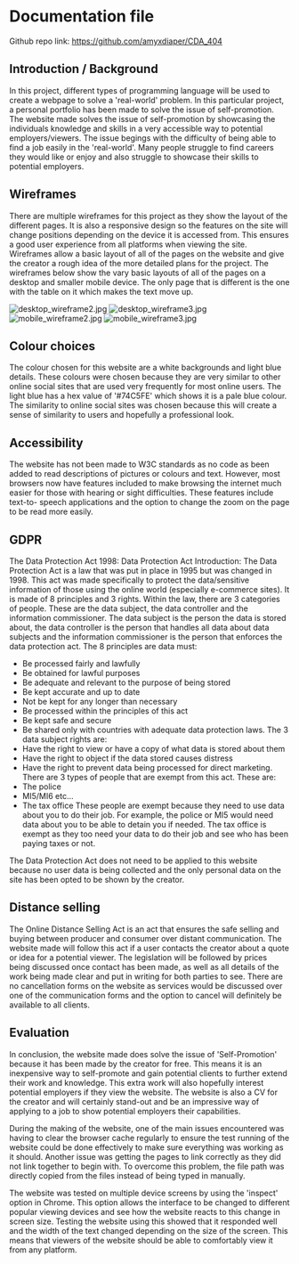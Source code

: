 # Documentation file

Github repo link: https://github.com/amyxdiaper/CDA_404

## Introduction / Background 

 In this project, different types of programming language will be used to create a webpage to solve a 'real-world' problem. In this particular
project, a personal portfolio has been made to solve the issue of self-promotion. The website made solves the issue of self-promotion by showcasing
the individuals knowledge and skills in a very accessible way to potential employers/viewers. The issue begings with the difficulty of being able to
find a job easily in the 'real-world'. Many people struggle to find careers they would like or enjoy and also struggle to showcase their skills to
potential employers. 

## Wireframes

There are multiple wireframes for this project as they show the layout of the different pages. It is also a responsive design so the features on
the site will change positions depending on the device it is accessed from. This ensures a good user experience from all platforms when viewing
the site. Wireframes allow a basic layout of all of the pages on the website and give the creator a rough idea of the more detailed plans for the
project. The wireframes below show the vary basic layouts of all of the pages on a desktop and smaller mobile device. The only page that is different is
the one with the table on it which makes the text move up. 

![desktop_wireframe2.jpg](/sessions/Assignment/desktop_wireframe_2.JPG)
![desktop_wireframe3.jpg](/sessions/Assignment/desktop_wireframe_3.JPG)
![mobile_wireframe2.jpg](/sessions/Assignment/mobile_wireframe_2.JPG)
![mobile_wireframe3.jpg](/sessions/Assignment/mobile_wireframe_3.JPG)



## Colour choices
The colour chosen for this website are a white backgrounds and light blue details. These colours were chosen because they are very similar to other
online social sites that are used very frequently for most online users. The light blue has a hex value of '#74C5FE' which shows it is a pale blue
colour. The similarity to online social sites was chosen because this will create a sense of similarity to users and hopefully a professional look.

## Accessibility
The website has not been made to W3C standards as no code as been added to read descriptions of pictures or colours and text. However, most browsers 
now have features included to make browsing the internet much easier for those with hearing or sight difficulties. These features include text-to-
speech applications and the option to change the zoom on the page to be read more easily. 

## GDPR

The Data Protection Act 1998:
Data Protection Act Introduction:
The Data Protection Act is a law that was put in place in 1995 but was changed in 1998. This act was made specifically to protect the data/sensitive 
information of those using the online world (especially e-commerce sites). It is made of 8 principles and 3 rights. Within the law, there are 3 categories 
of people. These are the data subject, the data controller and the information commissioner. The data subject is the person the data is stored about, the 
data controller is the person that handles all data about data subjects and the information commissioner is the person that enforces the data protection act. 
The 8 principles are data must:
- Be processed fairly and lawfully
- Be obtained for lawful purposes
- Be adequate and relevant to the purpose of being stored
- Be kept accurate and up to date
- Not be kept for any longer than necessary 
- Be processed within the principles of this act
- Be kept safe and secure
- Be shared only with countries with adequate data protection laws.
The 3 data subject rights are:
- Have the right to view or have a copy of what data is stored about them
- Have the right to object if the data stored causes distress
- Have the right to prevent data being processed for direct marketing.
There are 3 types of people that are exempt from this act. These are: 
- The police
- MI5/MI6 etc…
- The tax office
These people are exempt because they need to use data about you to do their job. For example, the police or MI5 would need data about you to be able to detain
you if needed. The tax office is exempt as they too need your data to do their job and see who has been paying taxes or not.

The Data Protection Act does not need to be applied to this website because no user data is being collected and the only personal data on the site 
has been opted to be shown by the creator.


## Distance selling
The Online Distance Selling Act is an act that ensures the safe selling and buying between producer and consumer over distant communication. The
website made will follow this act if a user contacts the creator about a quote or idea for a potential viewer. The legislation will be followed by
prices being discussed once contact has been made, as well as all details of the work being made clear and put in writing for both parties to see.
There are no cancellation forms on the website as services would be discussed over one of the communication forms and the option to cancel will definitely
be available to all clients.

## Evaluation
In conclusion, the website made does solve the issue of 'Self-Promotion' because it has been made by the creator for free. This means it is an inexpensive
way to self-promote and gain potential clients to further extend their work and knowledge. This extra work will also hopefully interest potential employers
if they view the website. The website is also a CV for the creator and will certainly stand-out and be an impressive way of applying to a job to show 
potential employers their capabilities. 

During the making of the website, one of the main issues encountered was having to clear the browser cache regularly to ensure the test running of the
website could be done effectively to make sure everything was working as it should. Another issue was getting the pages to link correctly as they
did not link together to begin with. To overcome this problem, the file path was directly copied from the files instead of being typed in manually.

The website was tested on multiple device screens by using the 'inspect' option in Chrome. This option allows the interface to be changed to different 
popular viewing devices and see how the website reacts to this change in screen size. Testing the website using this showed that it responded well and the
width of the text changed depending on the size of the screen. This means that viewers of the website should be able to comfortably view it from any platform.
